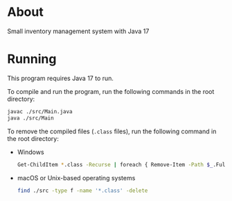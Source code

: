 # About

Small inventory management system with Java 17

# Running

This program requires Java 17 to run.

To compile and run the program, run the following commands in the root directory:

```sh
javac ./src/Main.java
java ./src/Main
```

To remove the compiled files (`.class` files), run the following command in the root directory:

- Windows
    ```sh
    Get-ChildItem *.class -Recurse | foreach { Remove-Item -Path $_.FullName }
    ```

- macOS or Unix-based operating systems
    ```sh
    find ./src -type f -name '*.class' -delete
    ```